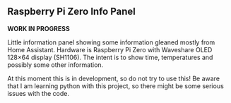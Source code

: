 ## Raspberry Pi Zero Info Panel

**WORK IN PROGRESS**

Little information panel showing some information gleaned mostly from Home
Assistant. Hardware is Raspberry Pi Zero with Waveshare OLED 128×64 display
(SH1106). The intent is to show time, temperatures and possibly some other
information.

At this moment this is in development, so do not try to use this! Be aware
that I am learning python with this project, so there might be some serious
issues with the code.
